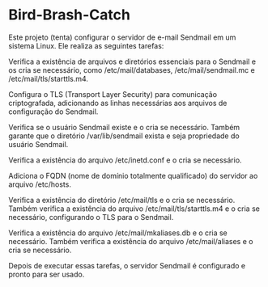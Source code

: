# Bird-Brash-Catch

Este projeto (tenta) configurar o servidor de e-mail Sendmail em um sistema Linux. Ele realiza as seguintes tarefas:

Verifica a existência de arquivos e diretórios essenciais para o Sendmail e os cria se necessário, como /etc/mail/databases, /etc/mail/sendmail.mc e /etc/mail/tls/starttls.m4.

Configura o TLS (Transport Layer Security) para comunicação criptografada, adicionando as linhas necessárias aos arquivos de configuração do Sendmail.

Verifica se o usuário Sendmail existe e o cria se necessário. Também garante que o diretório /var/lib/sendmail exista e seja propriedade do usuário Sendmail.

Verifica a existência do arquivo /etc/inetd.conf e o cria se necessário.

Adiciona o FQDN (nome de domínio totalmente qualificado) do servidor ao arquivo /etc/hosts.

Verifica a existência do diretório /etc/mail/tls e o cria se necessário. Também verifica a existência do arquivo /etc/mail/tls/starttls.m4 e o cria se necessário, configurando o TLS para o Sendmail.

Verifica a existência do arquivo /etc/mail/mkaliases.db e o cria se necessário. Também verifica a existência do arquivo /etc/mail/aliases e o cria se necessário.

Depois de executar essas tarefas, o servidor Sendmail é configurado e pronto para ser usado.